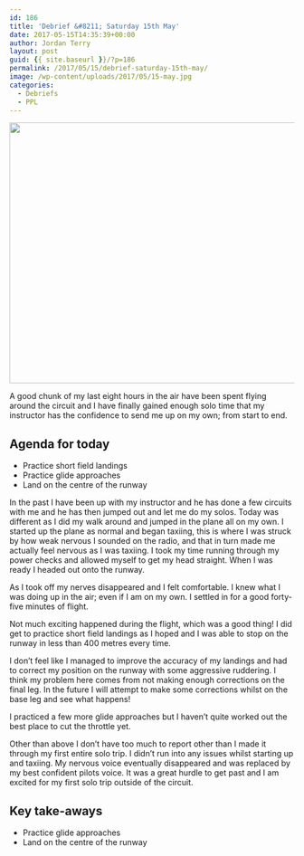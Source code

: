```yaml
---
id: 186
title: 'Debrief &#8211; Saturday 15th May'
date: 2017-05-15T14:35:39+00:00
author: Jordan Terry
layout: post
guid: {{ site.baseurl }}/?p=186
permalink: /2017/05/15/debrief-saturday-15th-may/
image: /wp-content/uploads/2017/05/15-may.jpg
categories:
  - Debriefs
  - PPL
---
```

<img loading="lazy" class="alignnone size-large wp-image-188" src="{{ site.baseurl }}/wp-content/uploads/2017/05/15-may-1024x461.jpg" alt="" width="1024" height="461" srcset="{{ site.baseurl }}/wp-content/uploads/2017/05/15-may-1024x461.jpg 1024w, {{ site.baseurl }}/wp-content/uploads/2017/05/15-may-300x135.jpg 300w, {{ site.baseurl }}/wp-content/uploads/2017/05/15-may-768x346.jpg 768w, {{ site.baseurl }}/wp-content/uploads/2017/05/15-may.jpg 2000w" sizes="(max-width: 1024px) 100vw, 1024px" />

A good chunk of my last eight hours in the air have been spent flying around the circuit and I have finally gained enough solo time that my instructor has the confidence to send me up on my own; from start to end.

## Agenda for today

  * Practice short field landings
  * Practice glide approaches
  * Land on the centre of the runway&nbsp;

In the past I have been up with my instructor and he has done a few circuits with me and he has then jumped out and let me do my solos. Today was different as I did my walk around and jumped in the plane all on my own. I started up the plane as normal and began taxiing, this is where I was struck by how weak nervous I sounded on the radio, and that in turn made me actually feel nervous as I was taxiing. I took my time running through my power checks and allowed myself to get my head straight. When I was ready I headed out onto the runway.

As I took off my nerves disappeared and I felt comfortable. I knew what I was doing up in the air; even if I am on my own. I settled in for a good forty-five minutes of flight.

Not much exciting happened during the flight, which was a good thing! I did get to practice short field landings as I hoped and I was able to stop on the runway in less than 400 metres every time.

I don’t feel like I managed to improve the accuracy of my landings and had to correct my position on the runway with some aggressive ruddering. I think my problem here comes from not making enough corrections on the final leg. In the future I will attempt to make some corrections whilst on the base leg and see what happens!

I practiced a few more glide approaches but I haven’t quite worked out the best place to cut the throttle yet.

Other than above I don’t have too much to report other than I made it through my first entire solo trip. I didn’t run into any issues whilst starting up and taxiing. My nervous voice eventually disappeared and was replaced by my best confident pilots voice. It was a great hurdle to get past and I am excited for my first solo trip outside of the circuit.

## Key take-aways

  * Practice glide approaches
  * Land on the centre of the runway